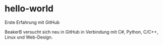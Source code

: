 # hello-world
Erste Erfahrung mit GitHub

BeakerB versucht sich neu in GitHub in Verbindung mit C#, Python, C/C++, Linux und Web-Design.
